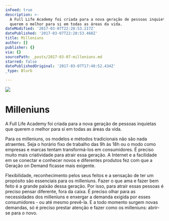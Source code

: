 ```yaml
---
inFeed: true
description: >-
  A Full Life Academy foi criada para a nova geração de pessoas inquietas que
  querem o melhor para si em todas as áreas da vida.
dateModified: '2017-03-07T22:28:53.217Z'
datePublished: '2017-03-07T22:28:53.468Z'
title: Milleniuns
author: []
publisher: {}
via: {}
sourcePath: _posts/2017-03-07-milleniuns.md
starred: false
datePublishedOriginal: '2017-03-07T17:48:52.434Z'
_type: Blurb

---
```

![](https://the-grid-user-content.s3-us-west-2.amazonaws.com/a3f9c7fb-25e9-4d6f-b7d2-3e1a4d8c9e1e.jpg)

# Milleniuns

A Full Life Academy foi criada para a nova geração de pessoas inquietas que querem o melhor para si em todas as áreas da vida.

Para os milleniuns, os modelos e métodos tradicionais não são nada atraentes. Seja o horário fixo de trabalho das 9h às 18h ou o modo como empresas e marcas tentam transformá-los em consumidores. É preciso muito mais criatividade para atrair essa geração. A Internet e a facilidade em se conectar e conhecer novos e diferentes produtos fez com que a Geração on Demand ficasse mais exigente.

Flexibilidade, reconhecimento pelos seus feitos e a sensação de ter um propósito são essenciais para os milleniuns. Fazer o que ama e fazer bem feito é a grande paixão dessa geração. Por isso, para atrair essas pessoas é preciso pensar diferente, fora da caixa. É preciso olhar para as necessidades dos milleniuns e enxergar a demanda exigida por esses consumidores - ou até mesmo prevê-la. E a todo momento surgem novas demandas, só é preciso prestar atenção e fazer como os milleniuns: abrir-se para o novo.